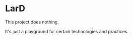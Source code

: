 # LarD

This project does nothing. 

It's just a playground for certain technologies and practices.


